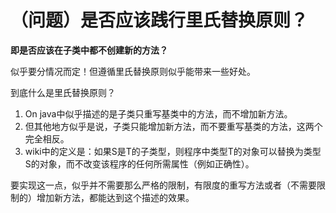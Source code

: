 # （问题）是否应该践行里氏替换原则？


**即是否应该在子类中都不创建新的方法？**

似乎要分情况而定！但遵循里氏替换原则似乎能带来一些好处。

到底什么是里氏替换原则？

1. On java中似乎描述的是子类只重写基类中的方法，而不增加新方法。
2. 但其他地方似乎是说，子类只能增加新方法，而不要重写基类的方法，这两个完全相反。
3. wiki中的定义是：如果S是T的子类型，则程序中类型T的对象可以替换为类型S的对象，而不改变该程序的任何所需属性（例如正确性）。

要实现这一点，似乎并不需要那么严格的限制，有限度的重写方法或者（不需要限制的）增加新方法，都能达到这个描述的效果。
